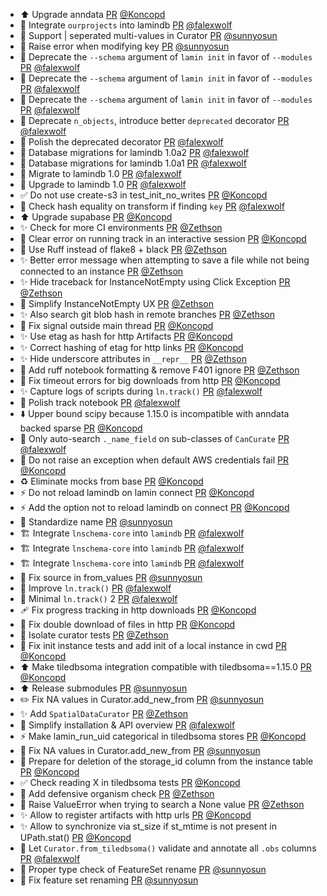 - ⬆️ Upgrade anndata [PR](https://github.com/laminlabs/lamindb/pull/2344) [@Koncopd](https://github.com/Koncopd)
- 🚚 Integrate `ourprojects` into lamindb [PR](https://github.com/laminlabs/lamindb/pull/2342) [@falexwolf](https://github.com/falexwolf)
- 🎨 Support | seperated multi-values in Curator [PR](https://github.com/laminlabs/lamindb/pull/2341) [@sunnyosun](https://github.com/sunnyosun)
- 🎨 Raise error when modifying key [PR](https://github.com/laminlabs/lamindb/pull/2326) [@sunnyosun](https://github.com/sunnyosun)
- 🚚 Deprecate the `--schema` argument of `lamin init` in favor of `--modules` [PR](https://github.com/laminlabs/lamin-cli/pull/107) [@falexwolf](https://github.com/falexwolf)
- 🚚 Deprecate the `--schema` argument of `lamin init` in favor of `--modules` [PR](https://github.com/laminlabs/lamindb/pull/2340) [@falexwolf](https://github.com/falexwolf)
- 🚚 Deprecate the `--schema` argument of `lamin init` in favor of `--modules` [PR](https://github.com/laminlabs/lamindb-setup/pull/938) [@falexwolf](https://github.com/falexwolf)
- 🎨 Deprecate `n_objects`, introduce better `deprecated` decorator [PR](https://github.com/laminlabs/lamindb/pull/2339) [@falexwolf](https://github.com/falexwolf)
- 🎨 Polish the deprecated decorator [PR](https://github.com/laminlabs/lamindb-setup/pull/937) [@falexwolf](https://github.com/falexwolf)
- 🚚 Database migrations for lamindb 1.0a2 [PR](https://github.com/laminlabs/lamindb/pull/2338) [@falexwolf](https://github.com/falexwolf)
- 🚚 Database migrations for lamindb 1.0a1 [PR](https://github.com/laminlabs/lamindb/pull/2323) [@falexwolf](https://github.com/falexwolf)
- 🚚 Migrate to lamindb 1.0 [PR](https://github.com/laminlabs/lamin-cli/pull/102) [@falexwolf](https://github.com/falexwolf)
- 🚚 Upgrade to lamindb 1.0 [PR](https://github.com/laminlabs/lamindb-setup/pull/927) [@falexwolf](https://github.com/falexwolf)
- ✅ Do not use create-s3 in test_init_no_writes [PR](https://github.com/laminlabs/lamindb-setup/pull/935) [@Koncopd](https://github.com/Koncopd)
- 🚸 Check hash equality on transform if finding `key` [PR](https://github.com/laminlabs/lamindb/pull/2337) [@falexwolf](https://github.com/falexwolf)
- ⬆️ Upgrade supabase [PR](https://github.com/laminlabs/lamindb-setup/pull/932) [@Koncopd](https://github.com/Koncopd)
- ✨ Check for more CI environments [PR](https://github.com/laminlabs/lamindb-setup/pull/931) [@Zethson](https://github.com/Zethson)
- 🥅 Clear error on running track in an interactive session [PR](https://github.com/laminlabs/lamindb/pull/2334) [@Koncopd](https://github.com/Koncopd)
- 🎨 Use Ruff instead of flake8 + black [PR](https://github.com/laminlabs/lamin-cli/pull/104) [@Zethson](https://github.com/Zethson)
- ✨ Better error message when attempting to save a file while not being connected to an instance [PR](https://github.com/laminlabs/lamin-cli/pull/103) [@Zethson](https://github.com/Zethson)
- ✨ Hide traceback for InstanceNotEmpty using Click Exception [PR](https://github.com/laminlabs/lamindb-setup/pull/930) [@Zethson](https://github.com/Zethson)
- 🎨 Simplify InstanceNotEmpty UX [PR](https://github.com/laminlabs/lamindb-setup/pull/929) [@Zethson](https://github.com/Zethson)
- ✨ Also search git blob hash in remote branches [PR](https://github.com/laminlabs/lamindb/pull/2332) [@Zethson](https://github.com/Zethson)
- 🐛 Fix signal outside main thread [PR](https://github.com/laminlabs/lamindb/pull/2333) [@Koncopd](https://github.com/Koncopd)
- ✨ Use etag as hash for http Artifacts [PR](https://github.com/laminlabs/lamindb/pull/2330) [@Koncopd](https://github.com/Koncopd)
- ✨ Correct hashing of etag for http links [PR](https://github.com/laminlabs/lamindb-setup/pull/926) [@Koncopd](https://github.com/Koncopd)
- ✨ Hide underscore attributes in `__repr__` [PR](https://github.com/laminlabs/lamindb/pull/2329) [@Zethson](https://github.com/Zethson)
- 🎨 Add ruff notebook formatting & remove F401 ignore [PR](https://github.com/laminlabs/lamindb/pull/2327) [@Zethson](https://github.com/Zethson)
- 🐛 Fix timeout errors for big downloads from http [PR](https://github.com/laminlabs/lamindb-setup/pull/925) [@Koncopd](https://github.com/Koncopd)
- ✨ Capture logs of scripts during `ln.track()` [PR](https://github.com/laminlabs/lamindb/pull/2325) [@falexwolf](https://github.com/falexwolf)
- 📝 Polish track notebook [PR](https://github.com/laminlabs/lamindb/pull/2322) [@falexwolf](https://github.com/falexwolf)
- ⬇️ Upper bound scipy because 1.15.0 is incompatible with anndata backed sparse [PR](https://github.com/laminlabs/lamindb/pull/2321) [@Koncopd](https://github.com/Koncopd)
- 🚸 Only auto-search `._name_field` on sub-classes of `CanCurate` [PR](https://github.com/laminlabs/lamindb/pull/2319) [@falexwolf](https://github.com/falexwolf)
- 🐛 Do not raise an exception when default AWS credentials fail [PR](https://github.com/laminlabs/lamindb-setup/pull/924) [@Koncopd](https://github.com/Koncopd)
- ♻️ Eliminate mocks from base [PR](https://github.com/laminlabs/lamindb/pull/2315) [@Koncopd](https://github.com/Koncopd)
- ⚡️ Do not reload lamindb on lamin connect [PR](https://github.com/laminlabs/lamin-cli/pull/101) [@Koncopd](https://github.com/Koncopd)
- ⚡️ Add the option not to reload lamindb on connect [PR](https://github.com/laminlabs/lamindb-setup/pull/923) [@Koncopd](https://github.com/Koncopd)
- 🎨 Standardize name [PR](https://github.com/laminlabs/lamindb/pull/2312) [@sunnyosun](https://github.com/sunnyosun)
- 🏗️ Integrate `lnschema-core` into `lamindb` [PR](https://github.com/laminlabs/lamindb/pull/2309) [@falexwolf](https://github.com/falexwolf)
- 🏗️ Integrate `lnschema-core` into `lamindb` [PR](https://github.com/laminlabs/lamindb-setup/pull/921) [@falexwolf](https://github.com/falexwolf)
- 🏗️ Integrate `lnschema-core` into `lamindb` [PR](https://github.com/laminlabs/lamin-cli/pull/100) [@falexwolf](https://github.com/falexwolf)
- 🐛 Fix source in from_values [PR](https://github.com/laminlabs/lamindb/pull/2310) [@sunnyosun](https://github.com/sunnyosun)
- 🚸 Improve `ln.track()` [PR](https://github.com/laminlabs/lamindb/pull/2308) [@falexwolf](https://github.com/falexwolf)
- 🚸 Minimal `ln.track()` 2 [PR](https://github.com/laminlabs/lamin-cli/pull/99) [@falexwolf](https://github.com/falexwolf)
- 🩹 Fix progress tracking in http downloads [PR](https://github.com/laminlabs/lamindb-setup/pull/920) [@Koncopd](https://github.com/Koncopd)
- 🐛 Fix double download of files in http [PR](https://github.com/laminlabs/lamindb-setup/pull/919) [@Koncopd](https://github.com/Koncopd)
- 👷 Isolate curator tests [PR](https://github.com/laminlabs/lamindb/pull/2304) [@Zethson](https://github.com/Zethson)
- 🐛 Fix init instance tests and add init of a local instance in cwd [PR](https://github.com/laminlabs/lamindb-setup/pull/917) [@Koncopd](https://github.com/Koncopd)
- ⬆️ Make tiledbsoma integration compatible with tiledbsoma==1.15.0 [PR](https://github.com/laminlabs/lamindb/pull/2307) [@Koncopd](https://github.com/Koncopd)
- ⬆️ Release submodules [PR](https://github.com/laminlabs/lamindb/pull/2306) [@sunnyosun](https://github.com/sunnyosun)
- ✏️ Fix NA values in Curator.add_new_from [PR](https://github.com/laminlabs/lamindb/pull/2305) [@sunnyosun](https://github.com/sunnyosun)
- ✨ Add `SpatialDataCurator` [PR](https://github.com/laminlabs/lamindb/pull/2290) [@Zethson](https://github.com/Zethson)
- 🚸 Simplify installation & API overview [PR](https://github.com/laminlabs/lamindb/pull/2302) [@falexwolf](https://github.com/falexwolf)
- ⚡️ Make lamin_run_uid categorical in tiledbsoma stores [PR](https://github.com/laminlabs/lamindb/pull/2300) [@Koncopd](https://github.com/Koncopd)
- 🎨 Fix NA values in Curator.add_new_from [PR](https://github.com/laminlabs/lamindb/pull/2299) [@sunnyosun](https://github.com/sunnyosun)
- 🐛 Prepare for deletion of the storage_id column from the instance table [PR](https://github.com/laminlabs/lamindb-setup/pull/915) [@Koncopd](https://github.com/Koncopd)
- ✅ Check reading X in tiledbsoma tests [PR](https://github.com/laminlabs/lamindb/pull/2298) [@Koncopd](https://github.com/Koncopd)
- 🎨 Add defensive organism check [PR](https://github.com/laminlabs/lamindb/pull/2297) [@Zethson](https://github.com/Zethson)
- 🎨 Raise ValueError when trying to search a None value [PR](https://github.com/laminlabs/lamindb/pull/2294) [@Zethson](https://github.com/Zethson)
- ✨ Allow to register artifacts with http urls [PR](https://github.com/laminlabs/lamindb/pull/2291) [@Koncopd](https://github.com/Koncopd)
- ✨ Allow to synchronize via st_size if st_mtime is not present in UPath.stat() [PR](https://github.com/laminlabs/lamindb-setup/pull/913) [@Koncopd](https://github.com/Koncopd)
- 🐛 Let `Curator.from_tiledbsoma()` validate and annotate all `.obs` columns [PR](https://github.com/laminlabs/lamindb/pull/2287) [@falexwolf](https://github.com/falexwolf)
- 🎨 Proper type check of FeatureSet rename [PR](https://github.com/laminlabs/lamindb/pull/2289) [@sunnyosun](https://github.com/sunnyosun)
- 🐛 Fix feature set renaming [PR](https://github.com/laminlabs/lamindb/pull/2288) [@sunnyosun](https://github.com/sunnyosun)
